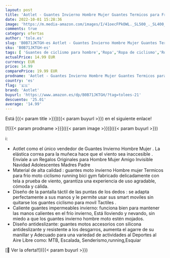 ```yaml
---
layout: post
title: 'Aotlet - Guantes Invierno Hombre Mujer Guantes Termicos para Frio Moto Ciclismo Running Bici Gym para movil Tactiles Regalos Originales para Hombre Mujer Amigo Invisible Navidad Adolescentes Madres Padre'
date: 2022-10-01 15:28:36
image: 'https://m.media-amazon.com/images/I/41oecFPkOWL._SL500_._SL400_.jpg'
comments: true
category: ofertas
author: 'tole.es'
slug: 'B0B71JKTGH-es Aotlet - Guantes Invierno Hombre Mujer Guantes Termicos...'
sku: 'B0B71JKTGH-es'
tags: [ 'Guantes de ciclismo para hombre','Ropa','Ropa de ciclismo','Ropa de ciclismo para hombre','Ropa específica deportiva','aotlet','navidad','🇪🇸', ]
actualPrice: 14.99 EUR
currency: EUR
price: 14.99
comparePrice: 19.99 EUR
prodname: 'Aotlet - Guantes Invierno Hombre Mujer Guantes Termicos para Frio Moto Ciclismo Running Bici Gym para movil Tactiles Regalos Originales para Hombre Mujer Amigo Invisible Navidad Adolescentes Madres Padre'
country: 'es'
flag: '🇪🇸'
brand: 'Aotlet'
buyurl: 'https://www.amazon.es/dp/B0B71JKTGH/?tag=tolees-21'
descuento: '25.01'
average: '14.99'
---
```


Está [{{< param title >}}]({{< param buyurl >}}) en el siguiente enlace!

[![{{< param prodname >}}]({{< param image >}})]({{< param buyurl >}})

ℹ️:

- Aotlet como el único vendedor de Guantes Invierno Hombre Mujer . La elástica correa para la muñeca hace que el viento sea inaccesible . Envíale a un Regalos Originales para Hombre Mujer Amigo Invisible Navidad Adolescentes Madres Padre
- Material de alta calidad : guantes moto invierno Hombre mujer Termicos para frio moto ciclismo running bici gym fabricado delicadamente con tela a prueba de viento, garantiza una experiencia de uso agradable, cómoda y cálida.
- Diseño de la pantalla táctil de las puntas de los dedos : se adapta perfectamente a sus manos y le permite usar sus smart moviles sin quitarse los guantes ciclismo para movil Tactiles .
- Caliente guantes impermeables invierno: funciona bien para mantener las manos calientes en el frío invierno, Está lloviendo y nevando, sin miedo a que los guantes invierno hombre moto estén mojados.
- Diseño antideslizante: guantes motos accesorios con silicona antideslizante y resistente a los desgarros, aumenta el agarre de su manillar y Adecuado para una variedad de actividades al Deportes al Aire Libre como: MTB, Escalada, Senderismo,running,Esquiar

[🛒 Ver la oferta!!]({{< param buyurl >}})
